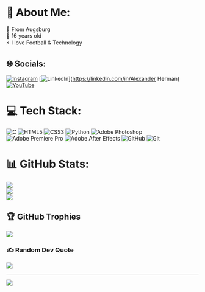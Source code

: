 # 💫 About Me:
🔭 From Augsburg <br>💬 16 years old<br>⚡ I love Football & Technology


## 🌐 Socials:
[![Instagram](https://img.shields.io/badge/Instagram-%23E4405F.svg?logo=Instagram&logoColor=white)](https://instagram.com/72alexzz) [![LinkedIn](https://img.shields.io/badge/LinkedIn-%230077B5.svg?logo=linkedin&logoColor=white)](https://linkedin.com/in/Alexander Herman) [![YouTube](https://img.shields.io/badge/YouTube-%23FF0000.svg?logo=YouTube&logoColor=white)](https://youtube.com/@ImSxpreme) 

# 💻 Tech Stack:
![C](https://img.shields.io/badge/c-%2300599C.svg?style=flat&logo=c&logoColor=white) ![HTML5](https://img.shields.io/badge/html5-%23E34F26.svg?style=flat&logo=html5&logoColor=white) ![CSS3](https://img.shields.io/badge/css3-%231572B6.svg?style=flat&logo=css3&logoColor=white) ![Python](https://img.shields.io/badge/python-3670A0?style=flat&logo=python&logoColor=ffdd54) ![Adobe Photoshop](https://img.shields.io/badge/adobe%20photoshop-%2331A8FF.svg?style=flat&logo=adobe%20photoshop&logoColor=white) ![Adobe Premiere Pro](https://img.shields.io/badge/Adobe%20Premiere%20Pro-9999FF.svg?style=flat&logo=Adobe%20Premiere%20Pro&logoColor=white) ![Adobe After Effects](https://img.shields.io/badge/Adobe%20After%20Effects-9999FF.svg?style=flat&logo=Adobe%20After%20Effects&logoColor=white) ![GitHub](https://img.shields.io/badge/github-%23121011.svg?style=flat&logo=github&logoColor=white) ![Git](https://img.shields.io/badge/git-%23F05033.svg?style=flat&logo=git&logoColor=white)
# 📊 GitHub Stats:
![](https://github-readme-stats.vercel.app/api?username=19sx&theme=dark&hide_border=false&include_all_commits=false&count_private=true)<br/>
![](https://github-readme-streak-stats.herokuapp.com/?user=19sx&theme=dark&hide_border=false)<br/>
![](https://github-readme-stats.vercel.app/api/top-langs/?username=19sx&theme=dark&hide_border=false&include_all_commits=false&count_private=true&layout=compact)

## 🏆 GitHub Trophies
![](https://github-profile-trophy.vercel.app/?username=19sx&theme=shadow_green&no-frame=true&no-bg=true&margin-w=4)

### ✍️ Random Dev Quote
![](https://quotes-github-readme.vercel.app/api?type=horizontal&theme=radical)

---
[![](https://visitcount.itsvg.in/api?id=19sx&icon=1&color=8)](https://visitcount.itsvg.in)

<!-- Proudly created with GPRM ( https://gprm.itsvg.in ) -->
